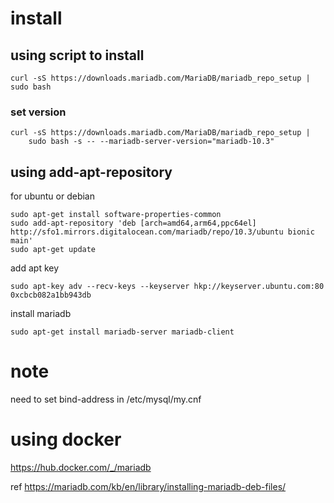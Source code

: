 # install

## using script to install
``` shell
curl -sS https://downloads.mariadb.com/MariaDB/mariadb_repo_setup | sudo bash
```
### set version
``` shell
curl -sS https://downloads.mariadb.com/MariaDB/mariadb_repo_setup |
    sudo bash -s -- --mariadb-server-version="mariadb-10.3"
```

## using add-apt-repository
for ubuntu or debian
``` shell
sudo apt-get install software-properties-common
sudo add-apt-repository 'deb [arch=amd64,arm64,ppc64el] http://sfo1.mirrors.digitalocean.com/mariadb/repo/10.3/ubuntu bionic main'
sudo apt-get update
```
add apt key
``` shell
sudo apt-key adv --recv-keys --keyserver hkp://keyserver.ubuntu.com:80 0xcbcb082a1bb943db
```
install mariadb
``` shell
sudo apt-get install mariadb-server mariadb-client
```
# note
need to set bind-address in /etc/mysql/my.cnf

# using docker
https://hub.docker.com/_/mariadb 

ref <https://mariadb.com/kb/en/library/installing-mariadb-deb-files/>


